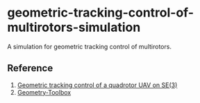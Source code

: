 # geometric-tracking-control-of-multirotors-simulation
A simulation for geometric tracking control of multirotors.

## Reference
1. [Geometric tracking control of a quadrotor UAV on SE(3)](https://ieeexplore.ieee.org/document/5717652)
2. [Geometry-Toolbox](https://github.com/sir-avinash/geometry-toolbox)
